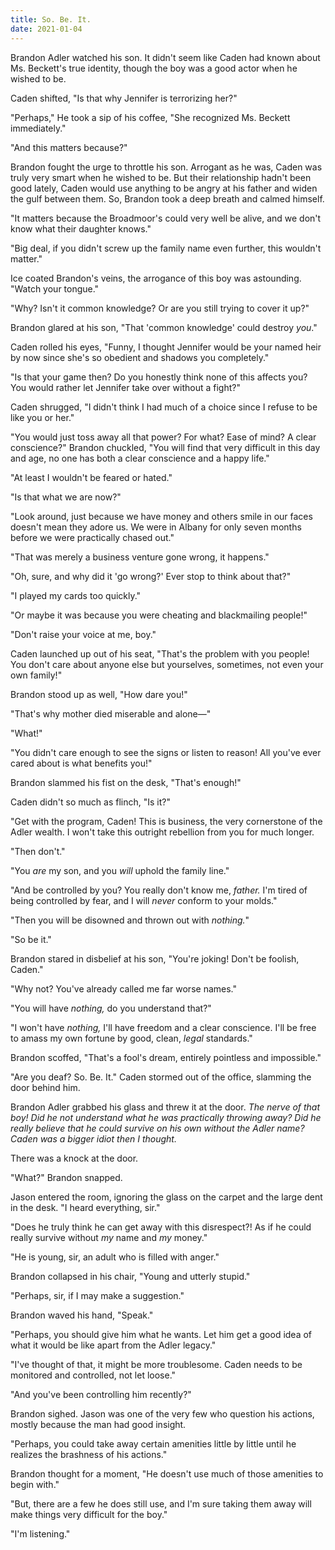 ```yaml
---
title: So. Be. It.
date: 2021-01-04
---
```

Brandon Adler watched his son. It didn't seem like Caden had known about Ms. Beckett's true
identity, though the boy was a good actor when he wished to be.

Caden shifted, "Is that why Jennifer is terrorizing her?"

"Perhaps," He took a sip of his coffee, "She recognized Ms. Beckett immediately."

"And this matters because?"

Brandon fought the urge to throttle his son. Arrogant as he was, Caden was truly very smart when he
wished to be. But their relationship hadn't been good lately, Caden would use anything to be angry
at his father and widen the gulf between them. So, Brandon took a deep breath and calmed himself.

"It matters because the Broadmoor's could very well be alive, and we don't know what their daughter
knows."

"Big deal, if you didn't screw up the family name even further, this wouldn't matter."

Ice coated Brandon's veins, the arrogance of this boy was astounding. "Watch your tongue."

"Why? Isn't it common knowledge? Or are you still trying to cover it up?"

Brandon glared at his son, "That 'common knowledge' could destroy *you*."

Caden rolled his eyes, "Funny, I thought Jennifer would be your named heir by now since she's so
obedient and shadows you completely."

"Is that your game then? Do you honestly think none of this affects you? You would rather let
Jennifer take over without a fight?"

Caden shrugged, "I didn't think I had much of a choice since I refuse to be like you or her."

"You would just toss away all that power? For what? Ease of mind? A clear
conscience?" Brandon chuckled, "You will find that very difficult in this day and age, no one has both a clear conscience and a happy life."

"At least I wouldn't be feared or hated."

"Is that what we are now?"

"Look around, just because we have money and others smile in our faces doesn't mean they adore us.
We were in Albany for only seven months before we were practically chased out."

"That was merely a business venture gone wrong, it happens."

"Oh, sure, and why did it 'go wrong?' Ever stop to think about that?"

"I played my cards too quickly."

"Or maybe it was because you were cheating and blackmailing people!"

"Don't raise your voice at me, boy."

Caden launched up out of his seat, "That's the problem with you people! You don't care about anyone
else but yourselves, sometimes, not even your own family!"

Brandon stood up as well, "How dare you!"

"That's why mother died miserable and alone―"

"What!"

"You didn't care enough to see the signs or listen to reason! All you've ever cared about is what
benefits you!"

Brandon slammed his fist on the desk, "That's enough!"

Caden didn't so much as flinch, "Is it?"

"Get with the program, Caden! This is business, the very cornerstone of the Adler wealth. I won't
take this outright rebellion from you for much longer.

"Then don't."

"You *are* my son, and you *will* uphold the family line."

"And be controlled by you? You really don't know me, *father.* I'm tired of being controlled by
fear, and I will *never* conform to your molds."

"Then you will be disowned and thrown out with *nothing.*"

"So be it."

Brandon stared in disbelief at his son, "You're joking! Don't be foolish, Caden."

"Why not? You've already called me far worse names."

"You will have *nothing,* do you understand that?"

"I won't have *nothing,* I'll have freedom and a clear conscience. I'll be free to amass my own
fortune by good, clean, *legal* standards."

Brandon scoffed, "That's a fool's dream, entirely pointless and impossible."

"Are you deaf? So. Be. It." Caden stormed out of the office, slamming the door behind him.

Brandon Adler grabbed his glass and threw it at the door. *The nerve of that boy! Did he not
understand what he was practically throwing away? Did he really believe that he could survive on his
own without the Adler name? Caden was a bigger idiot then I thought.*

There was a knock at the door.

"What?" Brandon snapped.

Jason entered the room, ignoring the glass on the carpet and the large dent in the desk. "I heard
everything, sir."

"Does he truly think he can get away with this disrespect?! As if he could really survive without
*my* name and *my* money."

"He is young, sir, an adult who is filled with anger."

Brandon collapsed in his chair, "Young and utterly stupid."

"Perhaps, sir, if I may make a suggestion."

Brandon waved his hand, "Speak."

"Perhaps, you should give him what he wants. Let him get a good idea of what it would be like apart
from the Adler legacy."

"I've thought of that, it might be more troublesome. Caden needs to be monitored and
controlled, not let loose."

"And you've been controlling him recently?"

Brandon sighed. Jason was one of the very few who question his actions, mostly because the man had
good insight.

"Perhaps, you could take away certain amenities little by little until he realizes the brashness of
his actions."

Brandon thought for a moment, "He doesn't use much of those amenities to begin with."

"But, there are a few he does still use, and I'm sure taking them away will make things very
difficult for the boy."

"I'm listening."
